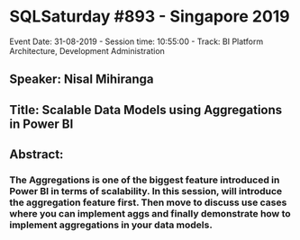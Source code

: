 # SQLSaturday #893 - Singapore 2019
Event Date: 31-08-2019 - Session time: 10:55:00 - Track: BI Platform Architecture, Development  Administration
## Speaker: Nisal Mihiranga
## Title: Scalable Data Models using Aggregations in Power BI
## Abstract:
### The Aggregations is one of the biggest feature introduced in Power BI in terms of scalability. In this session, will introduce the aggregation feature first. Then move to discuss use cases where you can implement aggs and finally demonstrate how to implement aggregations in your data models.

